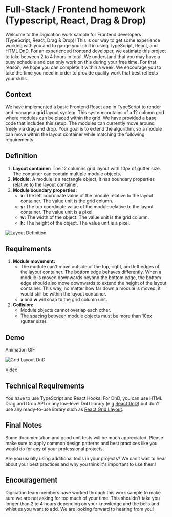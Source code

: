 # Full-Stack / Frontend homework (Typescript, React, Drag & Drop)

Welcome to the Digication work sample for Frontend developers (TypeScript, React, Drag & Drop)! This is our way to get some experience working with you and to gauge your skill in using TypeScript, React, and HTML DnD. For an experienced frontend developer, we estimate this project to take between 2 to 4 hours in total. We understand that you may have a busy schedule and can only work on this during your free time. For that reason, we hope you can complete it within a week. We encourage you to take the time you need in order to provide quality work that best reflects your skills.

## Context

We have implemented a basic Frontend React app in TypeScript to render and manage a grid layout system. This system contains of a 12 column grid where modules can be placed within the grid. We have provided a base code that includes this setup. The modules can currently move around freely via drag and drop. Your goal is to extend the algorithm, so a module can move within the layout container while matching the following requirements.

## Definition

1. **Layout container:** The 12 columns grid layout with 10px of gutter size. The container can contain multiple module objects.
2. **Module:** A module is a rectangle object, it has boundary properties relative to the layout container.
3. **Module boundary properties:**
   - **x:** The left coordinate value of the module relative to the layout container. The value unit is the grid column.
   - **y:** The top coordinate value of the module relative to the layout container. The value unit is a pixel.
   - **w:** The width of the object. The value unit is the grid column.
   - **h:** The height of the object. The value unit is a pixel.

![Layout Definition](https://campus.digication.com/srvs/filemanager/campus/4hcVVBD8SvqZDkVXYdGh/original?access_token=eyJhbGciOiJIUzI1NiIsInR5cCI6IkpXVCJ9.eyJjbGllbnQiOiJjYW1wdXMiLCJrZXkiOiI0aGNWVkJEOFN2cVpEa1ZYWWRHaC5wbmciLCJleHAiOjk5OTk5OTk5OTksImlhdCI6MTYzNTcwNDEyNX0.dbaBWQImUw6LSfR-5nKhpxfaKM-44VvYzKtgrSqttVA)

## Requirements

1. **Module movement:**
   - The module can't move outside of the top, right, and left edges of the layout container. The bottom edge behaves differently. When a module is moved downwards beyond the bottom edge, the bottom edge should also move downwards to extend the height of the layout container. This way, no matter how far down a module is moved, it would still be within the layout container.
   - **x** and **w** will snap to the grid column unit.
2. **Collision:**
   - Module objects cannot overlap each other.
   - The spacing between module objects must be more than 10px (gutter size).

## Demo

Animation GIF

![Grid Layout DnD](https://campus.digication.com/srvs/filemanager/campus/plEbboizSyTvMBtHHsoD/original?access_token=eyJhbGciOiJIUzI1NiIsInR5cCI6IkpXVCJ9.eyJjbGllbnQiOiJjYW1wdXMiLCJrZXkiOiJwbEViYm9pelN5VHZNQnRISHNvRC5naWYiLCJleHAiOjk5OTk5OTk5OTksImlhdCI6MTYzNTc0OTcxM30.zsWJO_2a922OitP0ltWsdkHTv1qek2WvuBcqSEhIXS0)

[Video](https://vimeo.com/641041193/130e68ae3e)

## Technical Requirements

You have to use TypeScript and React Hooks.
For DnD, you can use HTML Drag and Drop API or any low-level DnD library (e.g [React DnD](https://react-dnd.github.io/react-dnd/)) but don't use any ready-to-use library such as [React Grid Layout](https://github.com/react-grid-layout/react-grid-layout).

## Final Notes

Some documentation and good unit tests will be much appreciated. Please make sure to apply common design patterns and best practices like you would do for any of your professional projects.

Are you usually using additional tools in your projects? We can’t wait to hear about your best practices and why you think it's important to use them!

## Encouragement

Digication team members have worked through this work sample to make sure we are not asking for too much of your time. This shouldn't take you longer than 2 to 4 hours depending on your knowledge and the bells and whistles you want to add. We are looking forward to hearing from you!
